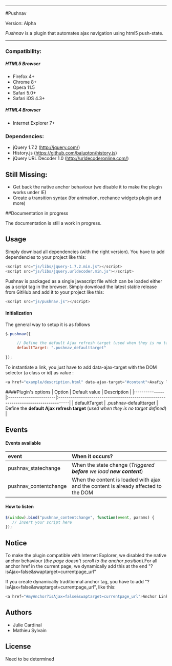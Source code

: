 - - -


#Pushnav

Version: Alpha

*Pushnav* is a plugin that automates ajax navigation using html5 push-state.

- - -

### Compatibility:

##### HTML5 Browser
- Firefox 4+
- Chrome 8+
- Opera 11.5
- Safari 5.0+
- Safari iOS 4.3+

##### HTML4 Browser
- Internet Explorer 7+


### Dependencies:
- jQuery 1.7.2 (http://jquery.com/)
- History.js (https://github.com/balupton/history.js)
- jQuery URL Decoder 1.0 (http://urldecoderonline.com/)

## Still Missing:
- Get back the native anchor behaviour (we disable it to make the plugin works under IE)
- Create a transition syntax (for animation, reehance widgets plugin and more)


##Documentation in progress

The documentation is still a work in progress.

## Usage

Simply download all dependencies (with the right version). You have to add dependencies to your project like this:
``` javascript
<script src="js/libs/jquery-1.7.2.min.js"></script>
<script src="js/libs/jquery.urldecoder.min.js"></script>
```




Pushnav is packaged as a single javascript file which can be loaded either as a script tag in the browser. Simply download the latest stable release from GitHub and add it to your project like this:
``` javascript
<script src="js/pushnav.js"></script>
```


#### Initialization

The general way to setup it is as follows
``` javascript
$.pushnav({

     // Define the default Ajax refresh target (used when they is no target defined)
     defaultTarget: ".pushnav_defaulttarget"     
  
});
```

To instantiate a link, you just have to add data-ajax-target with the DOM selector (a class or id) as value :
``` javascript
<a href="example/description.html" data-ajax-target="#content">Axafiy link</a>
```


####Plugin's options
| Option        | Default value          | Description                                                                        |
|:--------------|:-----------------------|:-----------------------------------------------------------------------------------|
| defaultTarget | .pushnav-defaulttarget | Define the **default Ajax refresh target** (*used when they is no target defined*) |

## Events
#### Events available

| event                 | When it occurs?                                                                     |
|:----------------------|:------------------------------------------------------------------------------------|
| pushnav_statechange   | When the state change (*Triggered* ***before*** *we load* ***new content***)        |
| pushnav_contentchange | When the content is loaded with ajax and the content is already affected to the DOM |
  
#### How to listen
``` javascript
$(window).bind("pushnav_contentchange", function(event, params) {
   // Insert your script here
});
```

## Notice
To make the plugin compatible with Internet Explorer, we disabled the native anchor behaviour (*the page doesn't scroll to the anchor position*).For all anchor href in the current page, we dynamically add this at the end "?isAjax=false&swaptarget=currentpage_url"

If you create dynamically traditionnal anchor tag, you have to add "?isAjax=false&swaptarget=currentpage_url", like this:
``` javascript
<a href="#myAnchor?isAjax=false&swaptarget=currentpage_url">Anchor Link</a>
```



## Authors
- Julie Cardinal
- Mathieu Sylvain

## License
Need to be determined
  
  


